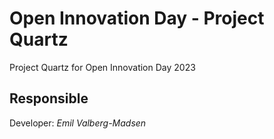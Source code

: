 # Open Innovation Day - Project Quartz

Project Quartz for Open Innovation Day 2023

## Responsible

Developer: _Emil Valberg-Madsen_
